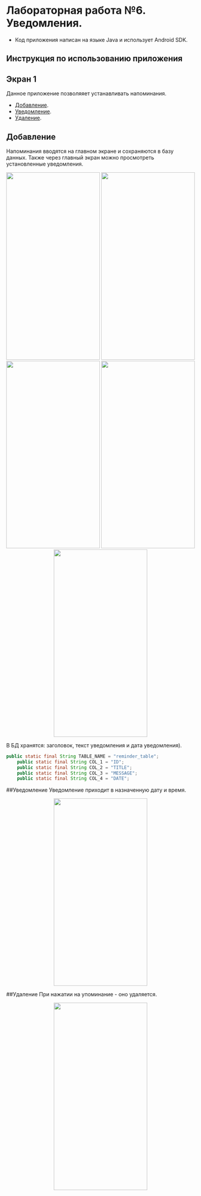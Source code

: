 # Лабораторная работа №6. Уведомления.
- Код приложения написан на языке Java и использует Android SDK.

## Инструкция по использованию приложения

## Экран 1
Данное приложение позволяяет устанавливать напоминания.
- [Добавление](#добавление).
- [Уведомление](#уведомление).
- [Удаление](удаление).

## Добавление
Напоминания вводятся на главном экране и сохраняются в базу данных. Также через главный экран можно просмотреть установленные уведомления.
<p align="center">
<img src="https://sun9-40.userapi.com/impg/K4ms3lK7wnMZOpirpV68VLKGbCSzaa2Cq5XcAA/QD6tSG7v-rQ.jpg?size=720x1520&quality=95&sign=6a88ef995576388c0e434a10c9f8698f&type=album" width="250" height="500"> 
<img src="https://sun9-9.userapi.com/impg/lX9uBWaxA-SA7kwXXYzL31vnS2-fuyIgVP876w/j4NkNv_sguk.jpg?size=720x1520&quality=95&sign=b24cb2e4a74fb9c5c0ed3ea5d4651a49&type=album" width="250" height="500">
<img src="https://sun9-50.userapi.com/impg/MQtTPwrU30dcEX3tTiUhwcWug4AJ_WS3-ZSQpA/ticXwlpy80s.jpg?size=720x1520&quality=95&sign=4ad9fb7d37413c9e7f42c4d8ef458ae5&type=album" width="250" height="500"> 
<img src="https://sun9-60.userapi.com/impg/KNVTDlLBnIS_UUxxL9H7gfYvFzTzMeAbvy0p-g/lUf8GPE73SE.jpg?size=720x1520&quality=95&sign=205183e91aa9f50d122c85148d855b53&type=album" width="250" height="500">
<img src="https://sun9-74.userapi.com/impg/gzSfSpUsPWMFGr10dmGQPCvZMzH4Rr9dDf-5VQ/8DyGFI2tGeE.jpg?size=720x1520&quality=95&sign=a86d4eeb5ac38bffcbae68bb6abd54c4&type=album" width="250" height="500">
</p> 
В БД хранятся: заголовок, текст уведомления и дата 
уведомления).

```java
public static final String TABLE_NAME = "reminder_table";
    public static final String COL_1 = "ID";
    public static final String COL_2 = "TITLE";
    public static final String COL_3 = "MESSAGE";
    public static final String COL_4 = "DATE";
```

##Уведомление
Уведомление приходит в назначенную дату и время.
<p align="center">
<img src="https://sun9-58.userapi.com/impg/auPoMh2Ctk1y9cA5M_S3Vs-uN0Lpr9qpAh8LHA/BHCw2BmUMrA.jpg?size=720x1520&quality=95&sign=830900730e2715b69703f9911d370b20&type=album" width="250" height="500"> 
</p> 

##Удаление
При нажатии на упоминание - оно удаляется.
<p align="center">
<img src="https://sun9-47.userapi.com/impg/4FgLpZYMevxLxWOBAR8dhp17dcF2K1CNOK-qwA/5emwb_yMbDw.jpg?size=720x1520&quality=95&sign=73969c9a348e6595ce9111438d1fd60b&type=album" width="250" height="500"> 
</p>

